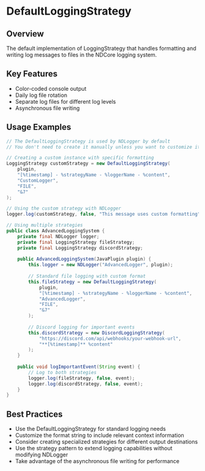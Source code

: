 # DefaultLoggingStrategy

## Overview

The default implementation of LoggingStrategy that handles formatting and writing log messages to files in the NDCore logging system.

## Key Features

- Color-coded console output
- Daily log file rotation
- Separate log files for different log levels
- Asynchronous file writing

## Usage Examples

```java
// The DefaultLoggingStrategy is used by NDLogger by default
// You don't need to create it manually unless you want to customize it

// Creating a custom instance with specific formatting
LoggingStrategy customStrategy = new DefaultLoggingStrategy(
    plugin,
    "[%timestamp] - %strategyName - %loggerName - %content",
    "CustomLogger",
    "FILE",
    "&7"
);

// Using the custom strategy with NDLogger
logger.log(customStrategy, false, "This message uses custom formatting");

// Using multiple strategies
public class AdvancedLoggingSystem {
    private final NDLogger logger;
    private final LoggingStrategy fileStrategy;
    private final LoggingStrategy discordStrategy;
    
    public AdvancedLoggingSystem(JavaPlugin plugin) {
        this.logger = new NDLogger("AdvancedLogger", plugin);
        
        // Standard file logging with custom format
        this.fileStrategy = new DefaultLoggingStrategy(
            plugin,
            "[%timestamp] - %strategyName - %loggerName - %content",
            "AdvancedLogger",
            "FILE",
            "&7"
        );
        
        // Discord logging for important events
        this.discordStrategy = new DiscordLoggingStrategy(
            "https://discord.com/api/webhooks/your-webhook-url",
            "**[%timestamp]** %content"
        );
    }
    
    public void logImportantEvent(String event) {
        // Log to both strategies
        logger.log(fileStrategy, false, event);
        logger.log(discordStrategy, false, event);
    }
}
```

## Best Practices

- Use the DefaultLoggingStrategy for standard logging needs
- Customize the format string to include relevant context information
- Consider creating specialized strategies for different output destinations
- Use the strategy pattern to extend logging capabilities without modifying NDLogger
- Take advantage of the asynchronous file writing for performance